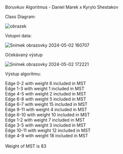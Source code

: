 Boruvkuv Algoritmus - Daniel Marek x Kyrylo Shestakov

Class Diagram:

![obrazek](https://github.com/Danikxd/boruvkuv_algo/assets/100193079/48a03e86-337e-40d9-bc5e-bc034c877e86)

Vstupní data:

![Snímek obrazovky 2024-05-02 160707](https://github.com/Danikxd/boruvkuv_algo/assets/100193079/3a70475b-a1f9-4569-bd31-1314d394488f)


Očekávaný výstup

![Snímek obrazovky 2024-05-02 172221](https://github.com/Danikxd/boruvkuv_algo/assets/100193079/4e517d21-09cc-4eef-8d69-c9ee41a99874)

Výstup algoritmu:

Edge 0-2 with weight 6 included in MST <br/>
Edge 1-3 with weight 1 included in MST <br/>
Edge 4-5 with weight 2 included in MST <br/>
Edge 6-8 with weight 5 included in MST <br/>
Edge 6-7 with weight 15 included in MST <br/>
Edge 9-11 with weight 4 included in MST <br/>
Edge 6-10 with weight 10 included in MST <br/>
Edge 1-2 with weight 7 included in MST <br/>
Edge 3-5 with weight 3 included in MST <br/>
Edge 10-11 with weight 12 included in MST <br/>
Edge 4-9 with weight 18 included in MST <br/> <br />
Weight of MST is 83

